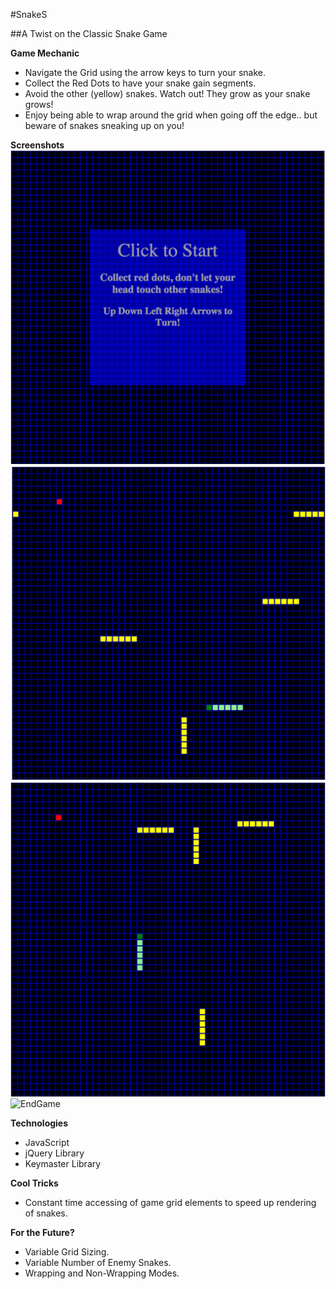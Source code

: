 #SnakeS

##A Twist on the Classic Snake Game

**Game Mechanic**
- Navigate the Grid using the arrow keys to turn your snake.
- Collect the Red Dots to have your snake gain segments.
- Avoid the other (yellow) snakes. Watch out! They grow as your snake grows!
- Enjoy being able to wrap around the grid when going off the edge.. but beware of snakes sneaking up on you!

**Screenshots**
![StartGame](/screenshots/StartGame.png)
![MidGame1](/screenshots/MidGame1.png)
![MidGame2](/screenshots/MidGame2.png)
![EndGame](/screenshots/EndGame.png)

**Technologies**
- JavaScript
- jQuery Library
- Keymaster Library

**Cool Tricks**
- Constant time accessing of game grid elements to speed up rendering of snakes.

**For the Future?**
- Variable Grid Sizing.
- Variable Number of Enemy Snakes.
- Wrapping and Non-Wrapping Modes.
